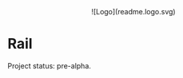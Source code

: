
<div style="text-align: center">
![Logo](readme.logo.svg)
</div>

# Rail

Project status: pre-alpha.
